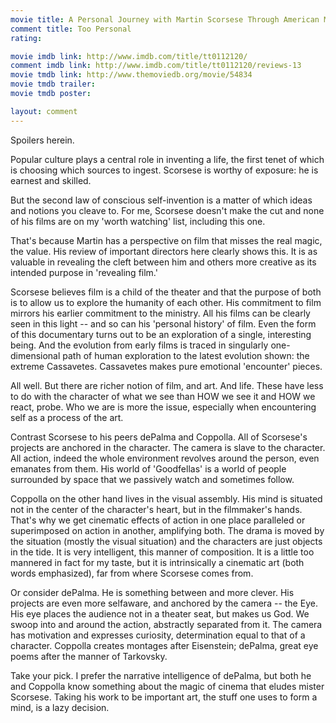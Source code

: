 ```yaml
---
movie title: A Personal Journey with Martin Scorsese Through American Movies
comment title: Too Personal
rating: 

movie imdb link: http://www.imdb.com/title/tt0112120/
comment imdb link: http://www.imdb.com/title/tt0112120/reviews-13
movie tmdb link: http://www.themoviedb.org/movie/54834
movie tmdb trailer: 
movie tmdb poster: 

layout: comment
---
```


Spoilers herein.

Popular culture plays a central role in inventing a life, the first tenet of which is choosing which sources to ingest. Scorsese is worthy of exposure: he is earnest and skilled.

But the second law of conscious self-invention is a matter of which ideas and notions you cleave to. For me, Scorsese doesn't make the cut and none of his films are on my 'worth watching' list, including this one.

That's because Martin has a perspective on film that misses the real magic, the value. His review of important directors here clearly shows this. It is as valuable in revealing the cleft between him and others more creative as its intended purpose in 'revealing film.'

Scorsese believes film is a child of the theater and that the purpose of both is to allow us to explore the humanity of each other. His commitment to film mirrors his earlier commitment to the ministry. All his films can be clearly seen in this light -- and so can his 'personal history' of film. Even the form of this documentary turns out to be an exploration of a single, interesting being. And the evolution from early films is traced in singularly one-dimensional path of human exploration to the latest evolution shown: the extreme Cassavetes. Cassavetes makes pure emotional 'encounter' pieces.

All well. But there are richer notion of film, and art. And life. These have less to do with the character of what we see than HOW we see it and HOW we react, probe. Who we are is more the issue, especially when encountering self as a process of the art.

Contrast Scorsese to his peers dePalma and Coppolla. All of Scorsese's projects are anchored in the character. The camera is slave to the character. All action, indeed the whole environment revolves around the person, even emanates from them. His world of 'Goodfellas' is a world of people surrounded by space that we passively watch and sometimes follow.

Coppolla on the other hand lives in the visual assembly. His mind is situated not in the center of the character's heart, but in the filmmaker's hands. That's why we get cinematic effects of action in one place paralleled or superimposed on action in another, amplifying both. The drama is moved by the situation (mostly the visual situation) and the characters are just objects in the tide. It is very intelligent, this manner of composition. It is a little too mannered in fact for my taste, but it is intrinsically a cinematic art (both words emphasized), far from where Scorsese comes from.

Or consider dePalma. He is something between and more clever. His projects are even more selfaware, and anchored by the camera -- the Eye. His eye places the audience not in a theater seat, but makes us God. We swoop into and around the action, abstractly separated from it. The camera has motivation and expresses curiosity, determination equal to that of a character. Coppolla creates montages after Eisenstein; dePalma, great eye poems after the manner of Tarkovsky.

Take your pick. I prefer the narrative intelligence of dePalma, but both he and Coppolla know something about the magic of cinema that eludes mister Scorsese. Taking his work to be important art, the stuff one uses to form a mind, is a lazy decision.